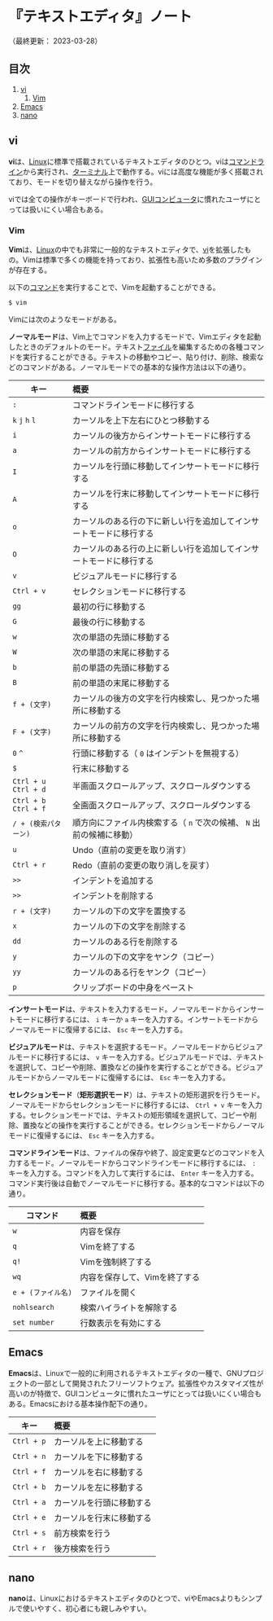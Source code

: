 # 『テキストエディタ』ノート

（最終更新： 2023-03-28）


## 目次

1. [vi](#vi)
	1. [Vim](#vim)
1. [Emacs](#emacs)
1. [nano](#nano)


## vi

**vi**は、[Linux](./linux.md#linux)に標準で搭載されているテキストエディタのひとつ。viは[コマンドライン](../../../software/_/chapters/software.md#cui)から実行され、[ターミナル](./shell_and_terminal.md#ターミナル)上で動作する。viには高度な機能が多く搭載されており、モードを切り替えながら操作を行う。

viでは全ての操作がキーボードで行われ、[GUI](../../../software/_/chapters/software.md#gui)[コンピュータ](../../../_/chapters/computer.md#コンピュータ)に慣れたユーザにとっては扱いにくい場合もある。

### Vim

**Vim**は、[Linux](./linux.md#linux)の中でも非常に一般的なテキストエディタで、[vi](#vi)を拡張したもの。Vimは標準で多くの機能を持っており、拡張性も高いため多数のプラグインが存在する。

以下の[コマンド](./basic_command.md#コマンド)を実行することで、Vimを起動することができる。

```sh
$ vim
```

Vimには次のようなモードがある。

**ノーマルモード**は、Vim上でコマンドを入力するモードで、Vimエディタを起動したときのデフォルトのモード。テキスト[ファイル](../../../software/_/chapters/file_system.md3ファイル)を編集するための各種コマンドを実行することができる。テキストの移動やコピー、貼り付け、削除、検索などのコマンドがある。ノーマルモードでの基本的な操作方法は以下の通り。

| キー                  | 概要                                                                 |
| --------------------- | :------------------------------------------------------------------- |
| `:`                   | コマンドラインモードに移行する                                       |
| `k` `j` `h` `l`       | カーソルを上下左右にひとつ移動する                                   |
| `i`                   | カーソルの後方からインサートモードに移行する                         |
| `a`                   | カーソルの前方からインサートモードに移行する                         |
| `I`                   | カーソルを行頭に移動してインサートモードに移行する                   |
| `A`                   | カーソルを行末に移動してインサートモードに移行する                   |
| `o`                   | カーソルのある行の下に新しい行を追加してインサートモードに移行する   |
| `O`                   | カーソルのある行の上に新しい行を追加してインサートモードに移行する   |
| `v`                   | ビジュアルモードに移行する                                           |
| `Ctrl + v`            | セレクションモードに移行する                                         |
| `gg`                  | 最初の行に移動する                                                   |
| `G`                   | 最後の行に移動する                                                   |
| `w`                   | 次の単語の先頭に移動する                                             |
| `W`                   | 次の単語の末尾に移動する                                             |
| `b`                   | 前の単語の先頭に移動する                                             |
| `B`                   | 前の単語の末尾に移動する                                             |
| `f + (文字)`          | カーソルの後方の文字を行内検索し、見つかった場所に移動する           |
| `F + (文字)`          | カーソルの前方の文字を行内検索し、見つかった場所に移動する           |
| `0` `^`               | 行頭に移動する（ `0` はインデントを無視する）                        |
| `$`                   | 行末に移動する                                                       |
| `Ctrl + u` `Ctrl + d` | 半画面スクロールアップ、スクロールダウンする                         |
| `Ctrl + b` `Ctrl + f` | 全画面スクロールアップ、スクロールダウンする                         |
| `/ + (検索パターン)`  | 順方向にファイル内検索する（ `n` で次の候補、 `N` 出前の候補に移動） |
| `u`                   | Undo（直前の変更を取り消す）                                         |
| `Ctrl + r`            | Redo（直前の変更の取り消しを戻す）                                   |
| `>>`                  | インデントを追加する                                                 |
| `>>`                  | インデントを削除する                                                 |
| `r + (文字)`          | カーソルの下の文字を置換する                                         |
| `x`                   | カーソルの下の文字を削除する                                         |
| `dd`                  | カーソルのある行を削除する                                           |
| `y`                   | カーソルの下の文字をヤンク（コピー）                                 |
| `yy`                  | カーソルのある行をヤンク（コピー）                                   |
| `p`                   | クリップボードの中身をペースト                                       |

**インサートモード**は、テキストを入力するモード。ノーマルモードからインサートモードに移行するには、 `i` キーか `a` キーを入力する。インサートモードからノーマルモードに復帰するには、 `Esc` キーを入力する。

**ビジュアルモード**は、テキストを選択するモード。ノーマルモードからビジュアルモードに移行するには、 `v` キーを入力する。ビジュアルモードでは、テキストを選択して、コピーや削除、置換などの操作を実行することができる。ビジュアルモードからノーマルモードに復帰するには、 `Esc` キーを入力する。

**セレクションモード**（**矩形選択モード**）は、テキストの矩形選択を行うモード。ノーマルモードからセレクションモードに移行するには、 `Ctrl + v` キーを入力する。セレクションモードでは、テキストの矩形領域を選択して、コピーや削除、置換などの操作を実行することができる。セレクションモードからノーマルモードに復帰するには、 `Esc` キーを入力する。

**コマンドラインモード**は、ファイルの保存や終了、設定変更などのコマンドを入力するモード。ノーマルモードからコマンドラインモードに移行するには、 `:` キーを入力する。コマンドを入力して実行するには、 `Enter` キーを入力する。コマンド実行後は自動でノーマルモードに移行する。基本的なコマンドは以下の通り。

| コマンド           | 概要                          |
| ------------------ | :---------------------------- |
| `w`                | 内容を保存                    |
| `q`                | Vimを終了する                 |
| `q!`               | Vimを強制終了する             |
| `wq`               | 内容を保存して、Vimを終了する |
| `e + (ファイル名)` | ファイルを開く                |
| `nohlsearch`       | 検索ハイライトを解除する      |
| `set number`       | 行数表示を有効にする          |


## Emacs

**Emacs**は、Linuxで一般的に利用されるテキストエディタの一種で、GNUプロジェクトの一部として開発されたフリーソフトウェア。拡張性やカスタマイズ性が高いのが特徴で、GUIコンピュータに慣れたユーザにとっては扱いにくい場合もある。Emacsにおける基本操作配下の通り。

| キー       | 概要                     |
| ---------- | :----------------------- |
| `Ctrl + p` | カーソルを上に移動する   |
| `Ctrl + n` | カーソルを下に移動する   |
| `Ctrl + f` | カーソルを右に移動する   |
| `Ctrl + b` | カーソルを左に移動する   |
| `Ctrl + a` | カーソルを行頭に移動する |
| `Ctrl + e` | カーソルを行末に移動する |
| `Ctrl + s` | 前方検索を行う           |
| `Ctrl + r` | 後方検索を行う           |


## nano

**nano**は、Linuxにおけるテキストエディタのひとつで、viやEmacsよりもシンプルで使いやすく、初心者にも親しみやすい。
